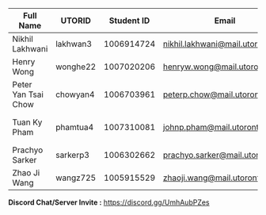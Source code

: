 | Full Name | UTORID | Student ID | Email | Best Way to Contact | Discord Username |
|-----------|--------|------------|-------|---------------------|------------------|
| Nikhil Lakhwani | lakhwan3 | 1006914724 | nikhil.lakhwani@mail.utoronto.ca | Email/Discord | nuksy#6763 |
| Henry Wong | wonghe22 | 1007020206 | henryw.wong@mail.utoronto.ca | Email or Discord | Henry#3160 |
| Peter Yan Tsai Chow | chowyan4 | 1006703961 | peterp.chow@mail.utoronto.ca | email | Deadly Dwarf#8109 |
| Tuan Ky Pham | phamtua4 | 1007310081 | johnp.pham@mail.utoronto.ca | Contact through Discord | JsonDash#1445 |
| Prachyo Sarker | sarkerp3 | 1006302662 | prachyo.sarker@mail.utoronto.ca | discord | 1prachyo#0934 |
| Zhao Ji Wang | wangz725 | 1005915529 | zhaoji.wang@mail.utoronto.ca | email | PeterKing1992#2246 |

**Discord Chat/Server Invite :** https://discord.gg/UmhAubPZes

